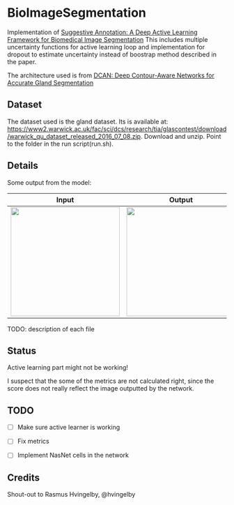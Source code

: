 # BioImageSegmentation
Implementation of [Suggestive Annotation: A Deep Active Learning Framework for Biomedical Image Segmentation]( https://arxiv.org/abs/1706.04737 "paper")
This includes multiple uncertainty functions for active learning loop and implementation for dropout to estimate uncertainty instead of boostrap method described in the paper.

The architecture used is from [DCAN: Deep Contour-Aware Networks for Accurate Gland Segmentation](https://arxiv.org/abs/1604.02677 "paper")

## Dataset
The dataset used is the gland dataset. Its is available at:
https://www2.warwick.ac.uk/fac/sci/dcs/research/tia/glascontest/download/warwick_qu_dataset_released_2016_07_08.zip.
Download and unzip. Point to the folder in the run script(run.sh).

## Details

Some output from the model:

|     Input     |    Output     |  Ground truth  |
|:-------------:|:-------------:|:--------------:|
|<img src="https://github.com/ellonde/BioImageSegmentation/blob/master/images/testA_1.bmp" width="250">| <img src="https://github.com/ellonde/BioImageSegmentation/blob/master/images/test_a_0.bmp" width="250"> | <img src="https://github.com/ellonde/BioImageSegmentation/blob/master/images/test_a_0_gt.bmp" width="250">

TODO: description of each file

## Status
Active learning part might not be working!

I suspect that the some of the metrics are not calculated right, since the score does not really reflect the image outputted by the network.

## TODO
- [ ] Make sure active learner is working
- [ ] Fix metrics
- [ ] Implement NasNet cells in the network


## Credits

Shout-out to Rasmus Hvingelby, @hvingelby
